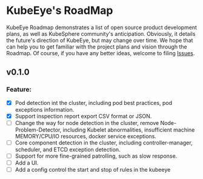 # KubeEye's RoadMap

KubeEye Roadmap demonstrates a list of open source product development plans, as well as KubeSphere community's anticipation. Obviously, it details the future's direction of KubeEye, but may change over time. We hope that can help you to get familiar with the project plans and vision through the Roadmap. Of course, if you have any better ideas, welcome to filing [Issues](https://github.com/leonharetd/kubeeye/issues).

## v0.1.0

### Feature:

- [x] Pod detection int the cluster, including pod best practices, pod exceptions information.
- [x] Support inspection report export CSV format or JSON.
- [ ] Change the way for node detection in the cluster, remove Node-Problem-Detector, including Kubelet abnormalities, insufficient machine MEMORY/CPU/IO resources, docker service exceptions.
- [ ] Core component detection in the cluster, including controller-manager, scheduler, and ETCD exception detection.
- [ ] Support for more fine-grained patrolling, such as slow response.
- [ ] Add a UI.
- [ ] Add a config control the start and stop of rules in the kubeeye